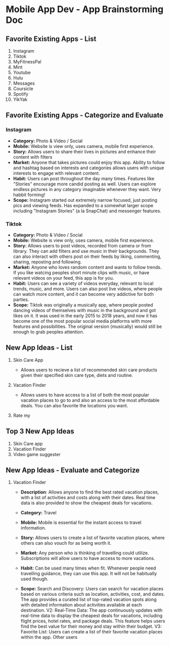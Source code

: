 Mobile App Dev - App Brainstorming Doc
===

## Favorite Existing Apps - List
1. Instagram
1. Tiktok
1. MyFitnessPal
1. Mint
1. Youtube
1. Hulu
1. Messages
1. Coursicle
1. Spotify
1. YikYak

## Favorite Existing Apps - Categorize and Evaluate
### Instagram
   - **Category:** Photo & Video / Social 
   - **Mobile:** Website is view only, uses camera, mobile first experience.
   - **Story:** Allows users to share their lives in pictures and enhance their content with filters
   - **Market:** Anyone that takes pictures could enjoy this app. Ability to follow and hashtag based on interests and categories allows users with unique interests to engage with relevant content.
   - **Habit:** Users can post throughout the day many times. Features like "Stories" encourage more candid posting as well. Users can explore endless pictures in any category imaginable whenever they want. Very habbit forming!
   - **Scope:** Instagram started out extremely narrow focused, just posting pics and viewing feeds. Has expanded to a somewhat larger scope including "Instagram Stories" (a la SnapChat) and messenger features. 
### Tiktok
   - **Category:** Photo & Video / Social 
   - **Mobile:** Website is view only, uses camera, mobile first experience.
   - **Story:** Allows users to post videos, recorded from camera or from library. They can add filters and use music in their backgrounds. They can also interact with others post on their feeds by liking, commenting, sharing, reposting and following. 
   - **Market:** Anyone who loves random content and wants to follow trends. If you like watcing peoples short minute clips with music, or have relevant videos on your feed, this app is for you. 
   - **Habit:** Users can see a variety of videos everyday, relevant to local trends, music, and more. Users can also post live videos, where people can watch more content, and it can become very addictive for both parties.
   - **Scope:** Tiktok was originally a musically app, where people posted dancing videos of themselves with music in the background and got likes on it. It was used in the early 2015 to 2018 years, and now it has become one of the most popular social media platforms with more features and possibilities. The original version (musically) would still be enough to grab peoples attention.

## New App Ideas - List
1. Skin Care App
   - Allows users to recieve a list of recommended skin care products given their specified skin care type, diets and routine. 
2. Vacation Finder
    - Allows users to have access to a list of both the most popular vacation places to go to and also an access to the most affordable deals. You can also favorite the locations you want.
    
3. Rate my 


## Top 3 New App Ideas
1. Skin Care app
2. Vacation Finder
3. Video game suggester

## New App Ideas - Evaluate and Categorize
1. Vacation Finder
   - **Description**: Allows anyone to find the best rated vacation places, with a list of activities and costs along with their dates. Real time data is also provided to show the cheapest deals for vacations. 

   - **Category:** Travel
   - **Mobile:** Mobile is essential for the instant access to travel information.
   - **Story:** Allows users to create a list of favorite vacation places, where others can also vouch for as being worth it.
   - **Market:** Any person who is thinking of travelling could utilize. Subscriptions will allow users to have access to more vacations.
   - **Habit:** Can be used many times when fit. Whenever people need travelling guidance, they can use this app. It will not be habitually used though.
   - **Scope:** Search and Discovery: Users can search for vacation places based on various criteria such as location, activities, cost, and dates. The app provides a curated list of top-rated vacation spots along with detailed information about activities available at each destination. V2: Real-Time Data: The app continuously updates with real-time data to display the cheapest deals for vacations, including flight prices, hotel rates, and package deals. This feature helps users find the best value for their money and stay within their budget. V3: Favorite List: Users can create a list of their favorite vacation places within the app. Other users 



